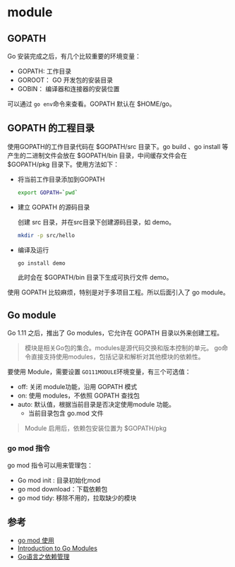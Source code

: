 # module

## GOPATH

Go 安装完成之后，有几个比较重要的环境变量：

- GOPATH: 工作目录
- GOROOT： GO 开发包的安装目录
- GOBIN： 编译器和连接器的安装位置

可以通过 `go env`命令来查看。GOPATH 默认在 $HOME/go。



## GOPATH 的工程目录

使用GOPATH的工作目录代码在 $GOPATH/src 目录下。go build 、go install 等产生的二进制文件会放在 $GOPATH/bin 目录，中间缓存文件会在 $GOPATH/pkg 目录下。使用方法如下：

- 将当前工作目录添加到GOPATH

  ```bash
  export GOPATH=`pwd`
  ```

- 建立 GOPATH 的源码目录

  创建 src 目录，并在src目录下创建源码目录，如 demo。

  ```bash
  mkdir -p src/hello
  ```

- 编译及运行

  ```bash
  go install demo
  ```

  此时会在 $GOPATH/bin 目录下生成可执行文件 demo。

使用 GOPATH 比较麻烦，特别是对于多项目工程。所以后面引入了 go module。



## Go module

Go 1.11 之后，推出了 Go modules，它允许在 GOPATH 目录以外来创建工程。

> 模块是相关Go包的集合。modules是源代码交换和版本控制的单元。 go命令直接支持使用modules，包括记录和解析对其他模块的依赖性。

要使用 Module，需要设置 `GO111MODULE`环境变量，有三个可选值：

- off: 关闭 module功能，沿用 GOPATH 模式
- on: 使用 modules，不依照 GOPATH 查找包
- auto: 默认值，根据当前目录是否决定使用module 功能。
  - 当前目录包含 go.mod 文件

> Module 启用后，依赖包安装位置为 $GOPATH/pkg



### go mod 指令

go mod 指令可以用来管理包：

- Go mod init : 目录初始化mod
- go mod download：下载依赖包
- go mod tidy: 移除不用的，拉取缺少的模块



## 参考

- [go mod 使用](https://juejin.im/post/6844903798658301960)
- [Introduction to Go Modules](https://roberto.selbach.ca/intro-to-go-modules/)
- [Go语言之依赖管理](https://www.liwenzhou.com/posts/Go/go_dependency/)
